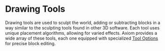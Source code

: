 # Drawing Tools

Drawing tools are used to sculpt the world, adding or subtracting blocks in a way similar to the sculpting tools found in other 3D software. Each tool uses unique placement algorithms, allowing for varied effects. Axiom provides a wide array of these tools, each one equipped with specialized [Tool Options](/editor/windows/tooloptions.md) for precise block editing.
